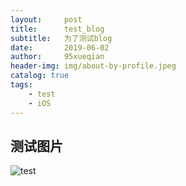 ```yaml
---
layout:     post
title:      test_blog
subtitle:   为了测试blog
date:       2019-06-02
author:     95xueqian
header-img: img/about-by-profile.jpeg
catalog: true
tags:
    - test
    - iOS
---
```


## 测试图片


![test](https://95xueqian.github.io/img/about-BY-profile.jpeg)

